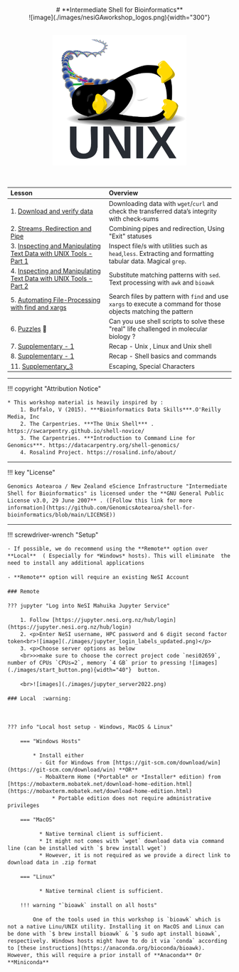 <center>
# **Intermediate Shell for Bioinformatics**
</center>
<center>
![image](./images/nesiGAworkshop_logos.png){width="300"}
</center>
<br>
<p align="center"><img src="images/new_unix_tuxlogo.png" alt="drawing" width="300"/></p> 
<br>

<!--- check -->

| **Lesson**                                         | **Overview** | 
|:---------------------------------------------------|:-------------|
|1. [Download and verify data](./2_download_data.md)|Downloading data with `wget`/`curl` and check the transferred data’s integrity with check‐sums|
|2. [Streams, Redirection and Pipe](./3_streams_red_pipe.md)|Combining pipes and redirection, Using "Exit" statuses|
|3. [Inspecting and Manipulating Text Data with UNIX Tools - Part 1](./4_inspectmanipluate.md)| Inspect file/s with utilities such as `head`,`less`. Extracting and formatting tabular data. Magical `grep`. |
|4. [Inspecting and Manipulating Text Data with UNIX Tools - Part 2](./5_inspectmanipulate2.md)|Substitute matching patterns with `sed`. Text processing with `awk` and `bioawk`|
|5. [Automating File-Processing with find and xargs](./6_automate_fileprocessing_find_xargs.md)| Search files by pattern with `find` and use `xargs` to execute a command for those objects matching the pattern|
|6. [Puzzles](./puzzles.md) 🧩 | Can you use shell scripts to solve these "real" life challenged in molecular biology ?|
|7. [Supplementary - 1](./supplementary%20/supplementary_1.md) | Recap - Unix , Linux and Unix shell|
|8. [Supplementary - 1](./supplementary%20/supplementary_2.md) | Recap - Shell basics and commands  |
|11. [Supplementary_3](./supplementary%20/supplementary_3.md)| Escaping, Special Characters|

- - - 


!!! copyright "Attribution Notice"

    * This workshop material is heavily inspired by : 
        1. Buffalo, V (2015). ***Bioinformatics Data Skills***.O'Reilly Media, Inc
        2. The Carpentries. ***The Unix Shell*** . https://swcarpentry.github.io/shell-novice/
        3. The Carpentries. ***Introduction to Command Line for Genomics***. https://datacarpentry.org/shell-genomics/
        4. Rosalind Project. https://rosalind.info/about/
    
- - - 

!!! key "License" 

    Genomics Aotearoa / New Zealand eScience Infrastructure "Intermediate Shell for Bioinformatics" is licensed under the **GNU General Public License v3.0, 29 June 2007** . ([Follow this link for more information](https://github.com/GenomicsAotearoa/shell-for-bioinformatics/blob/main/LICENSE))
    
- - - 

!!! screwdriver-wrench "Setup"

    - If possible, we do recommend using the **Remote** option over **Local**  ( Especially for *Windows* hosts). This will eliminate  the need to install any additional applications

    - **Remote** option will require an existing NeSI Account

    ### Remote
    
    ??? jupyter "Log into NeSI Mahuika Jupyter Service"
    
        1. Follow [https://jupyter.nesi.org.nz/hub/login](https://jupyter.nesi.org.nz/hub/login)
        2. <p>Enter NeSI username, HPC password and 6 digit second factor token<br>![image](./images/jupyter_login_labels_updated.png)</p>
        3. <p>Choose server options as below
        <br>>>make sure to choose the correct project code `nesi02659`, number of CPUs `CPUs=2`, memory `4 GB` prior to pressing ![images](./images/start_button.png){width="40"}  button.
    
        <br>![images](./images/jupyter_server2022.png)
    
    ### Local  :warning:
    
    
    
    ??? info "Local host setup - Windows, MacOS & Linux"
    
        === "Windows Hosts"
    
            * Install either 
              - Git for Windows from [https://git-scm.com/download/win](https://git-scm.com/download/win) **OR**
              - MobaXterm Home (*Portable* or *Installer* edition) from [https://mobaxterm.mobatek.net/download-home-edition.html](https://mobaxterm.mobatek.net/download-home-edition.html)
                  * Portable edition does not require administrative privileges 
    
        === "MacOS"
    
              * Native terminal client is sufficient.
              * It might not comes with `wget` download data via command line (can be installed with `$ brew install wget`)
              * However, it is not required as we provide a direct link to download data in .zip format 
    
        === "Linux"
    
              * Native terminal client is sufficient.
    
        !!! warning "`bioawk` install on all hosts"
    
            One of the tools used in this workshop is `bioawk` which is not a native Linu/UNIX utility. Installing it on MacOS and Linux can be done with `$ brew install bioawk` & `$ sudo apt install bioawk`, respectively. Windows hosts might have to do it via `conda` according to [these instructions](https://anaconda.org/bioconda/bioawk). However, this will require a prior install of **Anaconda** Or **Miniconda** 
    
    
    